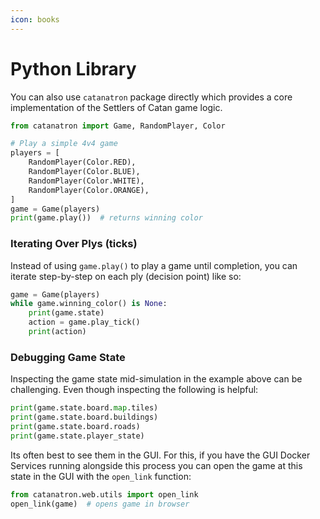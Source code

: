 ```yaml
---
icon: books
---
```


# Python Library

You can also use `catanatron` package directly which provides a core implementation of the Settlers of Catan game logic.

```python
from catanatron import Game, RandomPlayer, Color

# Play a simple 4v4 game
players = [
    RandomPlayer(Color.RED),
    RandomPlayer(Color.BLUE),
    RandomPlayer(Color.WHITE),
    RandomPlayer(Color.ORANGE),
]
game = Game(players)
print(game.play())  # returns winning color
```

### Iterating Over Plys (ticks)

Instead of using `game.play()` to play a game until completion, you can iterate step-by-step on each ply (decision point) like so:

```python
game = Game(players)
while game.winning_color() is None:
    print(game.state)
    action = game.play_tick()
    print(action)
```

### Debugging Game State

Inspecting the game state mid-simulation in the example above can be challenging. Even though inspecting the following is helpful:

```python
print(game.state.board.map.tiles)
print(game.state.board.buildings)
print(game.state.board.roads)
print(game.state.player_state)
```

Its often best to see them in the GUI. For this, if you have the GUI Docker Services running alongside this process you can open the game at this state in the GUI with the `open_link` function:

```python
from catanatron.web.utils import open_link
open_link(game)  # opens game in browser
```

